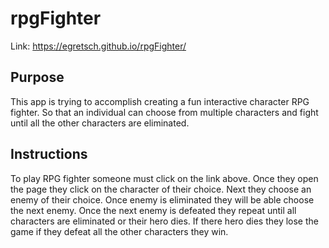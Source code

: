 
# rpgFighter
Link: https://egretsch.github.io/rpgFighter/

## Purpose

This app is trying to accomplish creating a fun interactive character RPG fighter. So that an individual can choose from multiple characters and fight until all the other characters are eliminated.

## Instructions

To play RPG fighter someone must click on the link above. Once they open the page they click on the character of their choice. Next they choose an enemy of their choice. Once enemy is eliminated they will be able choose the next enemy. Once the next enemy is defeated they repeat until all characters are eliminated or their hero dies. If there hero dies they lose the game if they defeat all the other characters they win.

